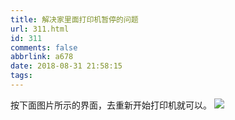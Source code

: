 ```yaml
---
title: 解决家里面打印机暂停的问题
url: 311.html
id: 311
comments: false
abbrlink: a678
date: 2018-08-31 21:58:15
tags:
---
```


按下面图片所示的界面，去重新开始打印机就可以。 [![](http://wanqiang.wang/wp-content/uploads/2018/08/printer_paused-300x172.png)](http://wanqiang.wang/wp-content/uploads/2018/08/printer_paused.png)